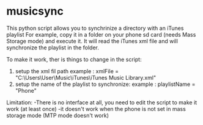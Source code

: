 # musicsync

This python script allows you to synchrinize a directory with an iTunes playlist
For example, copy it in a folder on your phone sd card (needs Mass Storage mode) and execute it. It will read the iTunes xml file and will synchronize the playlist in the folder.

To make it work, ther is  things to change in the script:
1. setup the xml fil path
  example : xmlFile = "C:\\Users\\User\\Music\\iTunes\\iTunes Music Library.xml"
2. setup the name of the playlist to synchronize:
  example : playlistName = "Phone"
  
  
Limitation:
-There is no interface at all, you need to edit the script to make it work (at least once)
-it doesn't work when the phone is not set in mass storage mode (MTP mode doesn't work)

